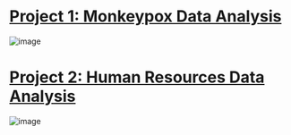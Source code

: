 # [Project 1: Monkeypox Data Analysis](https://github.com/TyreqPW/DA_Portfolio/tree/main/Project1)
![image](https://user-images.githubusercontent.com/112139192/187305284-bd96b18a-1c24-4db4-bb9b-b12b5398662c.png)



# [Project 2: Human Resources Data Analysis](https://github.com/TyreqPW/DA_Portfolio/tree/main/Project2)
![image](https://user-images.githubusercontent.com/112139192/187117338-79b114da-f3a9-4a7d-b353-a00d588b734c.png)







